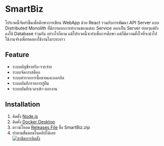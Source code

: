 <h1>SmartBiz</h1>
<p>โปรเจคนี้จัดทำขึ้นเพื่อศึกษาการเขียน WebApp ด้วย React รวมกับการพัฒนา API Server แบบ Distributed Monolith ที่มีการแยกการทำงานของแต่ละ Service ออกเป็น Server ย่อยๆแต่ยังคงใช้ Database ร่วมกัน อย่างไรก็ตาม แม้โปรเจคนี้จะทำเพื่อการศึกษา แต่ก็มีความตั้งใจที่จะนำไปใช้งานจริงเพื่อทดลองใช้งานในระยะยาว</p>
<h2>Feature</h2>
<ul>
  <li>ระบบบัญชีรายรับ-รายจ่าย</li>
  <li>ระบบจัดการสต็อก</li>
  <li>ระบบทำรายการซื้อขายและออกบิล</li>
  <li>ระบบบันทึกรายการกู้ยืม</li>
  <li>ระบบบันทึกเวลาเข้า-ออกงาน</li>
</ul>
<h2>Installation</h2>
<ol type="1">
  <li>ติดตั้ง <a href="https://nodejs.org/en/download">Node.js</a></li>
  <li>ติดตั้ง <a href="https://www.docker.com/products/docker-desktop/">Docker Desktop</a></li>
  <li>ดาวน์โหลด <a href="https://github.com/NuttaScholar/SmartBiz/releases">Releases File</a> ชื่อ SmartBiz.zip
 </li>
  <li>ทำตามขั้นตอนในคลิปได้เลย</li>   
  <a href="https://youtu.be/rmlUetNstrI" target="_blank"><img src="https://i9.ytimg.com/vi/rmlUetNstrI/mqdefault.jpg?v=68b258a0&sqp=CPi6ycUG&rs=AOn4CLA8YHQKWLdEdYNgwZK7HETiJvNE0g" alt="สาธิตการติดตั้ง" > </a>
</ol>
